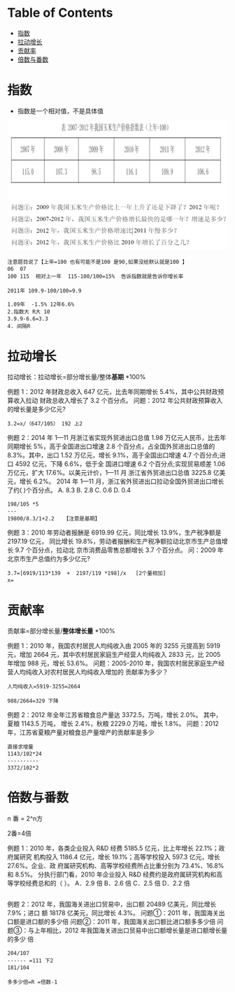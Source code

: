 # Table of Contents

* [指数](#指数)
* [拉动增长](#拉动增长)
* [贡献率](#贡献率)
* [倍数与番数](#倍数与番数)


# 指数



+ 指数是一个相对值，不是具体值

![image-20241021215535798](.images/image-20241021215535798.png)

```
注意题目说了【上年=100 也有可能不是100 是90,如果没给默认就是100 】
06  07
100 115  相对上一年  115-100/100=15%  告诉指数就是告诉你增长率

2011年 109.9-100/100=9.9
```



```
1.09年  -1.5% 12年6.6%
2.指数大 R大 10
3.9.9-6.6=3.3
4. 间隔R
```



# 拉动增长

拉动增长：拉动增长=部分增长量/整体**基期** *100%

例题 1：2012 年财政总收入 647 亿元，比去年同期增长 5.4%，其中公共财政预算收入拉动
财政总收入增长了 3.2 个百分点。
问题：2012 年公共财政预算收入的增长量是多少亿元?

```
3.2=x/（647/105） 192 上2 

```

例题 2：2014 年 1—11 月浙江省实现外贸进出口总值 1.98 万亿元人民币，比去年同期增长
5%，高于全国进出口增速 2.8 个百分点，占全国外贸进出口总值的 8.3%。其中，出口 1.52
万亿元，增长 9.1%，高于全国出口增速 4.7 个百分点;进口 4592 亿元，下降 6.6%，低于全
国进口增速 6.2 个百分点;实现贸易顺差 1.06 万亿元，扩大 17.6%。以美元计价，1—11 月
浙江省外贸进出口总值 3225.8 亿美元，增长 6.2%。
2014 年 1—11 月，浙江省外贸进出口拉动全国外贸进出口增长了约( )个百分点。
A. 8.3
B. 2.8
C. 0.6
D. 0.4

```
198/105 *5 
---   
19800/8.3/1+2.2   【注意是基期】 
```

例题 3：2010 年劳动者报酬是 6919.99 亿元，同比增长 13.9%，生产税净额是 2197.19 亿元，
同比增长 19.8%，劳动者报酬和生产税净额拉动北京市生产总值增长 9.7 个百分点，拉动北
京市消费品零售总额增长 3.7 个百分点。
问：2009 年北京市生产总值约为多少亿元?

```
3.7=[6919/113*139  +  2197/119 *198]/x   [2个量相加]
x=
```

# 贡献率

贡献率=部分增长量/**整体增长量** *100%

例题 1：2010 年，我国农村居民人均纯收入由 2005 年的 3255 元提高到 5919 元，增加
2664 元，其中农村居民家庭生产经营人均纯收入 2833 元，比 2005 年增加 988 元，增长
53.6%。
问题：2005-2010 年，我国农村居民家庭生产经营人均纯收入对农村居民人均纯收入增加的
贡献率为多少？

```
人均纯收入=5919-3255=2664

988/2664=329 下降
```

例题 2：2012 年全年江苏省粮食总产量达 3372.5，万吨，增长 2.0%。 其中， 夏粮 1143.5
万吨， 增长 2.4%，秋粮 2229.0 万吨，增长 1.8%。
问题：2012 年，江苏省夏粮产量对粮食总产量增产的贡献率是多少

```
直接求增量
1143/102*24
----------
3372/102*2
```



# 倍数与番数

n 番 = 2^n方

2番=4倍



例题 1：2010 年，各类企业投入 R&D 经费 5185.5 亿元，比上年增长 22.1%；政府属研究
机构投入 1186.4 亿元，增长 19.1%；高等学校投入 597.3 亿元，增长 27.6%。企业、政
府属研究机构、高等学校经费所占比重分别为 73.4%、16.8%和 8.5%。
分执行部门看，2010 年企业投入 R&D 经费约是政府属研究机构和高等学校经费总和的（ ）。
A．2.9 倍
B．2.6 倍
C．2.5 倍
D．2.2 倍

```

```

例题 2：2012 年，我国海关进出口贸易中，出口额 20489 亿美元，同比增长 7.9%；进口
额 18178 亿美元，同比增长 4.3%。
问题①：2011 年，我国海关出口额是进口额的多少倍
问题②：2011 年，我国海关出口额比进口额多多少倍
问题③：与上年相比，2012 年我国海关进出口贸易中出口额增长量是进口额增长量的多少
倍

```
204/107
------ =111 下2 
181/104

多多少倍=R =倍数-1


```

